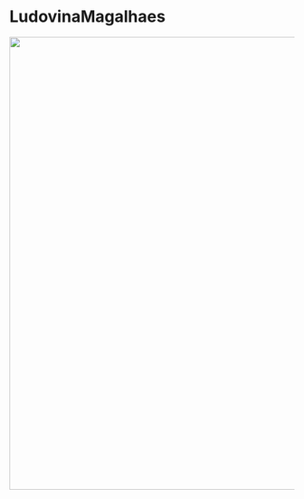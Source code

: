 # LudovinaMagalhaes

<div id="header" align="center">
  <img src="https:///github.com/lagmagalhaes/Ludovina-Magalhaes/assets/166879716/29439d6d-06df-47fb-b366-0b075a112bf" width="800"/>
</div>

